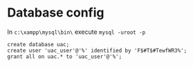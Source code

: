 # Database config


In `c:\xampp\mysql\bin\` execute `mysql -uroot -p`

```
create database uac;
create user 'uac_user'@'%' identified by 'F$#T$#TewfWR3%';
grant all on uac.* to 'uac_user'@'%';
```
